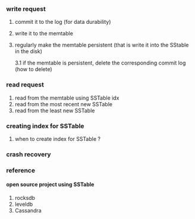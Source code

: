 
### write request

1. commit it to the log (for data durability)
2. write it to the memtable 
3. regularly make the memtable persistent (that is write it into the SStable in the disk)
    
    3.1 if the memtable is persistent, delete the corresponding commit log (how to delete)
    
### read request

1. read from the memtable using SSTable idx
2. read from the most recent new SSTable
3. read from the least new SSTable 

### creating index for SSTable
1. when to create index for SSTable ?


### crash recovery


### reference 
#### open source project using SSTable 
1. rocksdb 
2. leveldb 
3. Cassandra